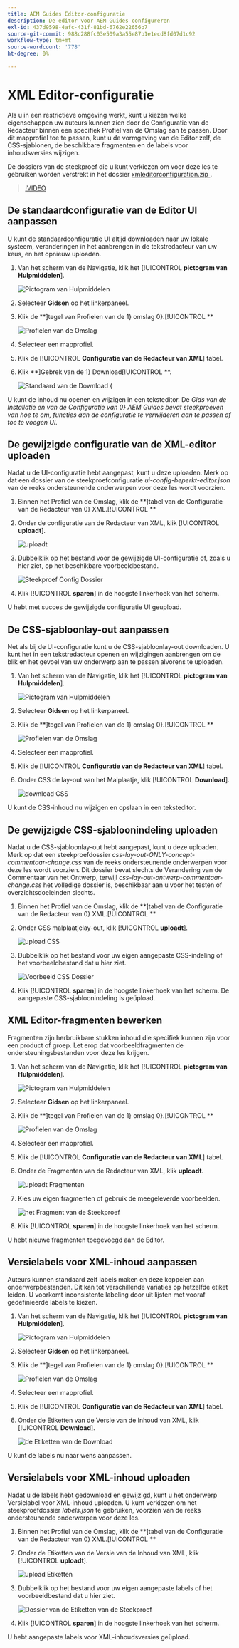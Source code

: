 ```yaml
---
title: AEM Guides Editor-configuratie
description: De editor voor AEM Guides configureren
exl-id: 437d9598-4afc-431f-81bd-6762e22656b7
source-git-commit: 988c288fc03e509a3a55e87b1e1ecd8fd07d1c92
workflow-type: tm+mt
source-wordcount: '778'
ht-degree: 0%

---
```


# XML Editor-configuratie

Als u in een restrictieve omgeving werkt, kunt u kiezen welke eigenschappen uw auteurs kunnen zien door de Configuratie van de Redacteur binnen een specifiek Profiel van de Omslag aan te passen. Door dit mapprofiel toe te passen, kunt u de vormgeving van de Editor zelf, de CSS-sjablonen, de beschikbare fragmenten en de labels voor inhoudsversies wijzigen.

De dossiers van de steekproef die u kunt verkiezen om voor deze les te gebruiken worden verstrekt in het dossier [ xmleditorconfiguration.zip ](assets/xmleditorconfiguration.zip).

>[!VIDEO](https://video.tv.adobe.com/v/342762?quality=12&learn=on)

## De standaardconfiguratie van de Editor UI aanpassen

U kunt de standaardconfiguratie UI altijd downloaden naar uw lokale systeem, veranderingen in het aanbrengen in de tekstredacteur van uw keus, en het opnieuw uploaden.

1. Van het scherm van de Navigatie, klik het [!UICONTROL **pictogram van Hulpmiddelen**].

   ![ Pictogram van Hulpmiddelen ](images/reuse/tools-icon.png)

1. Selecteer **Gidsen** op het linkerpaneel.

1. Klik de **]tegel van Profielen van de 1} omslag 0}.[!UICONTROL **

   ![ Profielen van de Omslag ](images/reuse/folder-profiles-tile.png)

1. Selecteer een mapprofiel.

1. Klik de [!UICONTROL **Configuratie van de Redacteur van XML**] tabel.

1. Klik **]Gebrek van de 1} Download[!UICONTROL **.

   ![ Standaard van de Download {](images/lesson-4/download-default.png)

U kunt de inhoud nu openen en wijzigen in een teksteditor. De _Gids van de Installatie en van de Configuratie van 0} AEM Guides bevat steekproeven van hoe te om, functies aan de configuratie te verwijderen aan te passen of toe te voegen UI._

## De gewijzigde configuratie van de XML-editor uploaden

Nadat u de UI-configuratie hebt aangepast, kunt u deze uploaden. Merk op dat een dossier van de steekproefconfiguratie _ui-config-beperkt-editor.json_ van de reeks ondersteunende onderwerpen voor deze les wordt voorzien.

1. Binnen het Profiel van de Omslag, klik de **]tabel van de Configuratie van de Redacteur van 0} XML.[!UICONTROL **

1. Onder de configuratie van de Redacteur van XML, klik [!UICONTROL **uploadt**].

   ![ uploadt ](images/lesson-4/upload.png)

1. Dubbelklik op het bestand voor de gewijzigde UI-configuratie of, zoals u hier ziet, op het beschikbare voorbeeldbestand.

   ![ Steekproef Config Dossier ](images/lesson-4/sample-config-file.png)

1. Klik [!UICONTROL **sparen**] in de hoogste linkerhoek van het scherm.

U hebt met succes de gewijzigde configuratie UI geupload.

## De CSS-sjabloonlay-out aanpassen

Net als bij de UI-configuratie kunt u de CSS-sjabloonlay-out downloaden. U kunt het in een tekstredacteur openen en wijzigingen aanbrengen om de blik en het gevoel van uw onderwerp aan te passen alvorens te uploaden.

1. Van het scherm van de Navigatie, klik het [!UICONTROL **pictogram van Hulpmiddelen**].

   ![ Pictogram van Hulpmiddelen ](images/reuse/tools-icon.png)

1. Selecteer **Gidsen** op het linkerpaneel.

1. Klik de **]tegel van Profielen van de 1} omslag 0}.[!UICONTROL **

   ![ Profielen van de Omslag ](images/reuse/folder-profiles-tile.png)

1. Selecteer een mapprofiel.

1. Klik de [!UICONTROL **Configuratie van de Redacteur van XML**] tabel.

1. Onder CSS de lay-out van het Malplaatje, klik [!UICONTROL **Download**].

   ![ download CSS ](images/lesson-4/download-css.png)

U kunt de CSS-inhoud nu wijzigen en opslaan in een teksteditor.

## De gewijzigde CSS-sjabloonindeling uploaden

Nadat u de CSS-sjabloonlay-out hebt aangepast, kunt u deze uploaden. Merk op dat een steekproefdossier _css-lay-out-ONLY-concept-commentaar-change.css_ van de reeks ondersteunende onderwerpen voor deze les wordt voorzien. Dit dossier bevat slechts de Verandering van de Commentaar van het Ontwerp, terwijl _css-lay-out-ontwerp-commentaar-change.css_ het volledige dossier is, beschikbaar aan u voor het testen of overzichtsdoeleinden slechts.

1. Binnen het Profiel van de Omslag, klik de **]tabel van de Configuratie van de Redacteur van 0} XML.[!UICONTROL **

1. Onder CSS malplaatjelay-out, klik [!UICONTROL **uploadt**].

   ![ upload CSS ](images/lesson-4/upload-css.png)

1. Dubbelklik op het bestand voor uw eigen aangepaste CSS-indeling of het voorbeeldbestand dat u hier ziet.

   ![ Voorbeeld CSS Dossier ](images/lesson-4/sample-css-file.png)

1. Klik [!UICONTROL **sparen**] in de hoogste linkerhoek van het scherm.
De aangepaste CSS-sjabloonindeling is geüpload.

## XML Editor-fragmenten bewerken

Fragmenten zijn herbruikbare stukken inhoud die specifiek kunnen zijn voor een product of groep. Let erop dat voorbeeldfragmenten de ondersteuningsbestanden voor deze les krijgen.

1. Van het scherm van de Navigatie, klik het [!UICONTROL **pictogram van Hulpmiddelen**].

   ![ Pictogram van Hulpmiddelen ](images/reuse/tools-icon.png)

1. Selecteer **Gidsen** op het linkerpaneel.

1. Klik de **]tegel van Profielen van de 1} omslag 0}.[!UICONTROL **

   ![ Profielen van de Omslag ](images/reuse/folder-profiles-tile.png)

1. Selecteer een mapprofiel.

1. Klik de [!UICONTROL **Configuratie van de Redacteur van XML**] tabel.

1. Onder de Fragmenten van de Redacteur van XML, klik **uploadt**.

   ![ uploadt Fragmenten ](images/lesson-4/upload-snippets.png)

1. Kies uw eigen fragmenten of gebruik de meegeleverde voorbeelden.

   ![ het Fragment van de Steekproef ](images/lesson-4/sample-snippet.png)

1. Klik [!UICONTROL **sparen**] in de hoogste linkerhoek van het scherm.

U hebt nieuwe fragmenten toegevoegd aan de Editor.

## Versielabels voor XML-inhoud aanpassen

Auteurs kunnen standaard zelf labels maken en deze koppelen aan onderwerpbestanden. Dit kan tot verschillende variaties op hetzelfde etiket leiden. U voorkomt inconsistente labeling door uit lijsten met vooraf gedefinieerde labels te kiezen.

1. Van het scherm van de Navigatie, klik het [!UICONTROL **pictogram van Hulpmiddelen**].

   ![ Pictogram van Hulpmiddelen ](images/reuse/tools-icon.png)

1. Selecteer **Gidsen** op het linkerpaneel.

1. Klik de **]tegel van Profielen van de 1} omslag 0}.[!UICONTROL **

   ![ Profielen van de Omslag ](images/reuse/folder-profiles-tile.png)

1. Selecteer een mapprofiel.

1. Klik de [!UICONTROL **Configuratie van de Redacteur van XML**] tabel.

1. Onder de Etiketten van de Versie van de Inhoud van XML, klik [!UICONTROL **Download**].

   ![ de Etiketten van de Download ](images/lesson-4/download-labels.png)

U kunt de labels nu naar wens aanpassen.

## Versielabels voor XML-inhoud uploaden

Nadat u de labels hebt gedownload en gewijzigd, kunt u het onderwerp Versielabel voor XML-inhoud uploaden. U kunt verkiezen om het steekproefdossier _labels.json_ te gebruiken, voorzien van de reeks ondersteunende onderwerpen voor deze les.

1. Binnen het Profiel van de Omslag, klik de **]tabel van de Configuratie van de Redacteur van 0} XML.[!UICONTROL **

1. Onder de Etiketten van de Versie van de Inhoud van XML, klik [!UICONTROL **uploadt**].

   ![ upload Etiketten ](images/lesson-4/upload-labels.png)

1. Dubbelklik op het bestand voor uw eigen aangepaste labels of het voorbeeldbestand dat u hier ziet.

   ![ Dossier van de Etiketten van de Steekproef ](images/lesson-4/sample-labels-file.png)

1. Klik [!UICONTROL **sparen**] in de hoogste linkerhoek van het scherm.

U hebt aangepaste labels voor XML-inhoudsversies geüpload.
